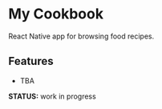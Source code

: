 # My Cookbook

React Native app for browsing food recipes.

## Features

* TBA

**STATUS:** work in progress